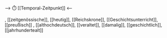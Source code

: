 --> ⏱️ [[Temporal-Zeitpunkt]] <--

, [[zeitgenössische]], [[heutig]], [[Reichskrone]], [[Geschichtsunterricht]], [[preußisch]]
, [[althochdeutsch]], [[veraltet]], [[damalig]], [[geschichtlich]], [[jahrhundertealt]]